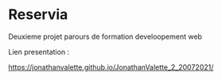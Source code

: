 # Reservia
Deuxieme projet parours de formation develoopement web

Lien presentation :

 https://jonathanvalette.github.io/JonathanValette_2_20072021/